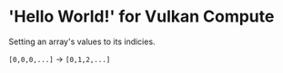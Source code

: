# 'Hello World!' for Vulkan Compute

Setting an array's values to its indicies.

`[0,0,0,...]` → `[0,1,2,...]`
